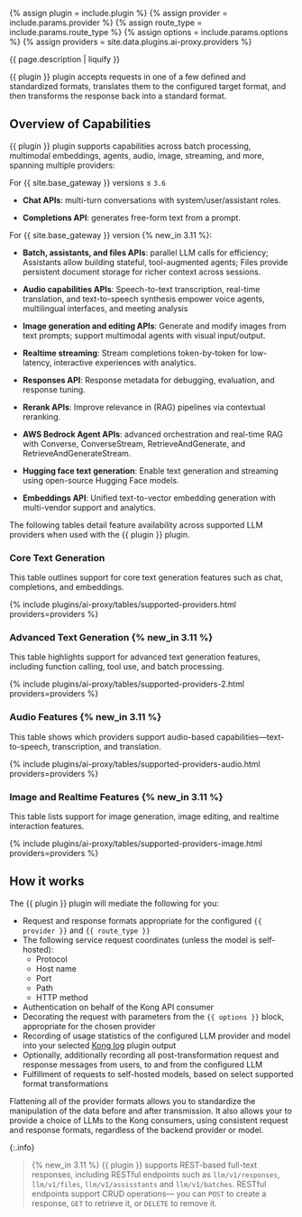 {% assign plugin = include.plugin %}
{% assign provider = include.params.provider %}
{% assign route_type = include.params.route_type %}
{% assign options = include.params.options %}
{% assign providers = site.data.plugins.ai-proxy.providers %}

{{ page.description | liquify }}

{{ plugin }} plugin accepts requests in one of a few defined and standardized formats, translates them to the configured target format, and then transforms the response back into a standard format.

## Overview of Capabilities

{{ plugin }} plugin supports capabilities across batch processing, multimodal embeddings, agents, audio, image, streaming, and more, spanning multiple providers:

For {{ site.base_gateway }} versions ≤ `3.6`

* **Chat APIs**: multi-turn conversations with system/user/assistant roles.

* **Completions API**: generates free-form text from a prompt.

For {{ site.base_gateway }} version {% new_in 3.11 %}:

* **Batch, assistants, and files APIs**: parallel LLM calls for efficiency; Assistants allow building stateful, tool-augmented agents; Files provide persistent document storage for richer context across sessions.

* **Audio capabilities APIs**: Speech-to-text transcription, real-time translation, and text-to-speech synthesis empower voice agents, multilingual interfaces, and meeting analysis

* **Image generation and editing APIs**: Generate and modify images from text prompts; support multimodal agents with visual input/output.

* **Realtime streaming**: Stream completions token-by-token for low-latency, interactive experiences with analytics.

* **Responses API**: Response metadata for debugging, evaluation, and response tuning.

* **Rerank APIs**: Improve relevance in (RAG) pipelines via contextual reranking.

* **AWS Bedrock Agent APIs**: advanced orchestration and real-time RAG with Converse, ConverseStream, RetrieveAndGenerate, and RetrieveAndGenerateStream.

* **Hugging face text generation**: Enable text generation and streaming using open-source Hugging Face models.

* **Embeddings API**: Unified text-to-vector embedding generation with multi-vendor support and analytics.

The following tables detail feature availability across supported LLM providers when used with the {{ plugin }} plugin.

### Core Text Generation

This table outlines support for core text generation features such as chat, completions, and embeddings.

{% include plugins/ai-proxy/tables/supported-providers.html providers=providers %}

### Advanced Text Generation {% new_in 3.11 %}

This table highlights support for advanced text generation features, including function calling, tool use, and batch processing.

{% include plugins/ai-proxy/tables/supported-providers-2.html providers=providers %}

### Audio Features {% new_in 3.11 %}

This table shows which providers support audio-based capabilities—text-to-speech, transcription, and translation.

{% include plugins/ai-proxy/tables/supported-providers-audio.html providers=providers %}

### Image and Realtime Features {% new_in 3.11 %}

This table lists support for image generation, image editing, and realtime interaction features.

{% include plugins/ai-proxy/tables/supported-providers-image.html providers=providers %}

## How it works

The {{ plugin }} plugin will mediate the following for you:

* Request and response formats appropriate for the configured `{{ provider }}` and `{{ route_type }}`
* The following service request coordinates (unless the model is self-hosted):
  * Protocol
  * Host name
  * Port
  * Path
  * HTTP method
* Authentication on behalf of the Kong API consumer
* Decorating the request with parameters from the `{{ options }}` block, appropriate for the chosen provider
* Recording of usage statistics of the configured LLM provider and model into your selected [Kong log](/plugins/?category=logging) plugin output
* Optionally, additionally recording all post-transformation request and response messages from users, to and from the configured LLM
* Fulfillment of requests to self-hosted models, based on select supported format transformations

Flattening all of the provider formats allows you to standardize the manipulation of the data before and after transmission. It also allows your to provide a choice of LLMs to the Kong consumers, using consistent request and response formats, regardless of the backend provider or model.

{:.info}
> {% new_in 3.11 %} {{ plugin }} supports REST-based full-text responses, including RESTful endpoints such as `llm/v1/responses`, `llm/v1/files`, `llm/v1/assisstants` and `llm/v1/batches`. RESTful endpoints support CRUD operations— you can `POST` to create a response, `GET` to retrieve it, or `DELETE` to remove it.
